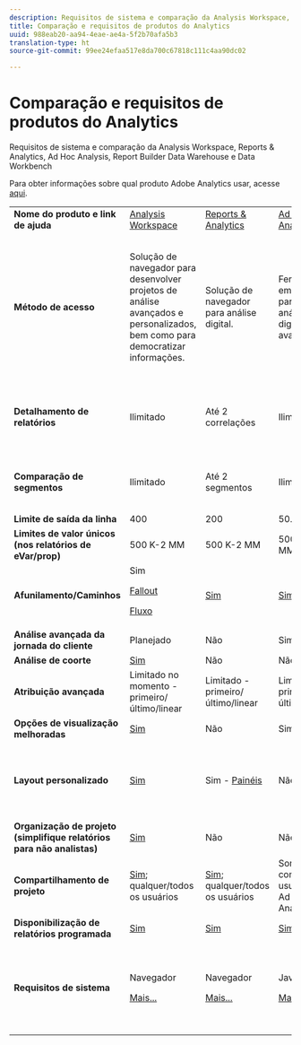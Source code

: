 ```yaml
---
description: Requisitos de sistema e comparação da Analysis Workspace, Reports & Analytics, Ad Hoc Analysis, Report Builder Data Warehouse e Data Workbench
title: Comparação e requisitos de produtos do Analytics
uuid: 988eab20-aa94-4eae-ae4a-5f2b70afa5b3
translation-type: ht
source-git-commit: 99ee24efaa517e8da700c67818c111c4aa90dc02

---
```



# Comparação e requisitos de produtos do Analytics

Requisitos de sistema e comparação da Analysis Workspace, Reports &amp; Analytics, Ad Hoc Analysis, Report Builder Data Warehouse e Data Workbench

Para obter informações sobre qual produto Adobe Analytics usar, acesse [aqui](/help/admin/c-analytics-product-comparison/which-analytics-tool.md).

<table id="table_8A42BE3253024552A170F6471B1E4D1D"> 
 <tbody> 
  <tr> 
   <td> <b>Nome do produto e link de ajuda</b> </td> 
   <td> <a href="https://marketing.adobe.com/resources/help/pt_BR/analytics/analysis-workspace/"> Analysis Workspace </a> </td> 
   <td> <a href="https://marketing.adobe.com/resources/help/pt_BR/sc/user/index.html"> Reports &amp; Analytics </a> </td> 
   <td> <a href="https://marketing.adobe.com/resources/help/pt_BR/dsc/"> Ad Hoc Analysis </a> </td> 
   <td> <a href="https://marketing.adobe.com/resources/help/pt_BR/arb/index.html"> Report Builder </a> </td> 
   <td colname="col06"> <a href="https://marketing.adobe.com/resources/help/pt_BR/reference/data_warehouse.html"> Data Warehouse </a> </td> 
   <td colname="col6"> <a href="https://docs.adobe.com/content/help/en/data-workbench/using/home.html"> Data Workbench </a> </td> 
  </tr> 
  <tr> 
   <td> <b>Método de acesso</b> </td> 
   <td> Solução de navegador para desenvolver projetos de análise avançados e personalizados, bem como para democratizar informações. </td> 
   <td> Solução de navegador para análise digital. </td> 
   <td> Ferramenta em Java para análises digitais avançadas. </td> 
   <td> Suplemento do Excel que permite a criação de solicitações personalizadas de dados de R&amp;A e a visualização usando o Microsoft Excel. </td> 
   <td colname="col06"> Solução de navegador que gera relatórios no formato <span class="filepath">.csv</span>. Pode gerar arquivos no formato Tableau. </td> 
   <td colname="col6"> Ferramenta de análise multicanal para análises avançadas, como modelo de atribuição personalizado, análise preditiva e análise completa do cliente. </td> 
  </tr> 
  <tr> 
   <td> <b>Detalhamento de relatórios</b> </td> 
   <td> Ilimitado </td> 
   <td> Até 2 correlações </td> 
   <td> Ilimitado </td> 
   <td> Até 2 correlações </td> 
   <td colname="col06"> Executa detalhamentos expandidos e ilimitados, detalhamento por segmento. </td> 
   <td colname="col6"> Ilimitado </td> 
  </tr> 
  <tr> 
   <td> <b>Comparação de segmentos</b> </td> 
   <td> Ilimitado </td> 
   <td> Até 2 segmentos </td> 
   <td> Ilimitado </td> 
   <td> Ilimitada (pilha de solicitação de dados) </td> 
   <td colname="col06"> 1 segmento. Suporte a diversos segmentos (empilhados). </td> 
   <td colname="col6"> Ilimitado </td> 
  </tr> 
  <tr> 
   <td> <b>Limite de saída da linha</b> </td> 
   <td> 400 </td> 
   <td> 200 </td> 
   <td> 50.000 </td> 
   <td> 50.000 </td> 
   <td colname="col06"> Ilimitado </td> 
   <td colname="col6"> Personalizável </td> 
  </tr> 
  <tr> 
   <td> <b>Limites de valor únicos (nos relatórios de eVar/prop)</b> </td> 
   <td> 500 K-2 MM </td> 
   <td> 500 K-2 MM </td> 
   <td> 500 K-2 MM </td> 
   <td> 500 K-2 MM </td> 
   <td colname="col06"> Ilimitado </td> 
   <td colname="col6"> Personalizável </td> 
  </tr> 
  <tr> 
   <td> <b>Afunilamento/Caminhos</b> </td> 
   <td> Sim <p> </p> <a href="https://marketing.adobe.com/resources/help/pt_BR/analytics/analysis-workspace/fallout_flow.html"> Fallout </a> <p> <a href="https://marketing.adobe.com/resources/help/pt_BR/analytics/analysis-workspace/flow.html"> Fluxo </a> </p> </td> 
   <td> <a href="https://marketing.adobe.com/resources/help/pt_BR/sc/user/reports.html"> Sim </a> </td> 
   <td> <a href="https://marketing.adobe.com/resources/help/pt_BR/dsc/c_reports_paths.html"> Sim </a> </td> 
   <td> Sim </td> 
   <td colname="col06"> Não </td> 
   <td colname="col6"> Sim </td> 
  </tr> 
  <tr> 
   <td> <b>Análise avançada da jornada do cliente</b> </td> 
   <td> Planejado </td> 
   <td> Não </td> 
   <td> Sim </td> 
   <td> Não </td> 
   <td colname="col06"> Não </td> 
   <td colname="col6"> Sim </td> 
  </tr> 
  <tr> 
   <td> <b>Análise de coorte</b> </td> 
   <td> <a href="https://marketing.adobe.com/resources/help/pt_BR/analytics/analysis-workspace/cohort_analysis.html"> Sim </a> </td> 
   <td> Não </td> 
   <td> Não </td> 
   <td> Não </td> 
   <td colname="col06"> Não </td> 
   <td colname="col6"> Sim </td> 
  </tr> 
  <tr> 
   <td> <b>Atribuição avançada</b> </td> 
   <td> Limitado no momento - primeiro/último/linear </td> 
   <td> Limitado - primeiro/último/linear </td> 
   <td> Limitado - primeiro/último/linear </td> 
   <td> Limitado - primeiro/último/linear </td> 
   <td colname="col06"> Limitado - primeiro/último/linear </td> 
   <td colname="col6"> Sim </td> 
  </tr> 
  <tr> 
   <td> <b>Opções de visualização melhoradas</b> </td> 
   <td> <a href="https://marketing.adobe.com/resources/help/pt_BR/analytics/analysis-workspace/analysis-workspace-features.html"> Sim </a> </td> 
   <td> Não </td> 
   <td> Sim </td> 
   <td> Sim </td> 
   <td colname="col06"> Não </td> 
   <td colname="col6"> Sim </td> 
  </tr> 
  <tr> 
   <td> <b>Layout personalizado</b> </td> 
   <td> <a href="https://marketing.adobe.com/resources/help/pt_BR/analytics/analysis-workspace/analysis-workspace-features.html"> Sim </a> </td> 
   <td> Sim - <a href="https://marketing.adobe.com/resources/help/pt_BR/sc/user/dashboard.html">Painéis </a> </td> 
   <td> Não </td> 
   <td> <a href="https://marketing.adobe.com/resources/help/pt_BR/arb/configure_the_custom_layout.html"> Sim </a> </td> 
   <td colname="col06"> <p> Classifique os resultados por detalhamento ou por métricas. </p> </td> 
   <td colname="col6"> Sim </td> 
  </tr> 
  <tr> 
   <td> <b>Organização de projeto (simplifique relatórios para não analistas)</b> </td> 
   <td> <a href="https://marketing.adobe.com/resources/help/pt_BR/analytics/analysis-workspace/curate.html"> Sim </a> </td> 
   <td> Não </td> 
   <td> Não </td> 
   <td> Sim </td> 
   <td colname="col06"> Não </td> 
   <td colname="col6"> Sim </td> 
  </tr> 
  <tr> 
   <td> <b>Compartilhamento de projeto</b> </td> 
   <td> <a href="https://marketing.adobe.com/resources/help/pt_BR/analytics/analysis-workspace/curate.html"> Sim</a>; qualquer/todos os usuários </td> 
   <td> <a href="https://marketing.adobe.com/resources/help/pt_BR/sc/user/scheduling.html"> Sim</a>; qualquer/todos os usuários </td> 
   <td> Somente com usuários da Ad Hoc Analysis </td> 
   <td> Sim; qualquer/todos os usuários </td> 
   <td colname="col06"> Não </td> 
   <td colname="col6"> Sim </td> 
  </tr> 
  <tr> 
   <td> <b>Disponibilização de relatórios programada</b> </td> 
   <td> <a href="https://marketing.adobe.com/resources/help/pt_BR/analytics/analysis-workspace/schedule-projects.html"> Sim </a> </td> 
   <td> <a href="https://marketing.adobe.com/resources/help/pt_BR/sc/user/scheduling.html"> Sim </a> </td> 
   <td> <a href="https://marketing.adobe.com/resources/help/pt_BR/dsc/c_schedule.html"> Sim </a> </td> 
   <td> <a href="https://marketing.adobe.com/resources/help/pt_BR/arb/schedule_report_requests.html"> Sim </a> </td> 
   <td colname="col06"> Sim </td> 
   <td colname="col6"> Sim </td> 
  </tr> 
  <tr> 
   <td> <b>Requisitos de sistema</b> </td> 
   <td> <p>Navegador </p> <p> <a href="https://marketing.adobe.com/resources/help/pt_BR/sc/user/requirements.html"> Mais... </a> </p> </td> 
   <td> <p>Navegador </p> <p> <a href="https://marketing.adobe.com/resources/help/pt_BR/sc/user/requirements.html"> Mais... </a> </p> </td> 
   <td> <p>Java </p> <p> <a href="https://marketing.adobe.com/resources/help/pt_BR/dsc/c_sys_reqs.html"> Mais... </a> </p> </td> 
   <td> <p>Windows, MS Excel </p> <p> <a href="https://marketing.adobe.com/resources/help/pt_BR/arb/system_requirements.html"> Mais... </a> </p> </td> 
   <td colname="col06"> Navegador e programa para abrir arquivos <span class="filepath">.csv</span> como MS Excel. Pode gerar arquivos no formato Tableau. </td> 
   <td colname="col6"> Windows 64 bits, placa de vídeo ideal para OpenGL 3.2 (<u><a href="https://marketing.adobe.com/resources/help/en_US/insight/install/c_Data_Workbench_Client_install.html">Mais... </a></u>) </td> 
  </tr> 
 </tbody> 
</table>


